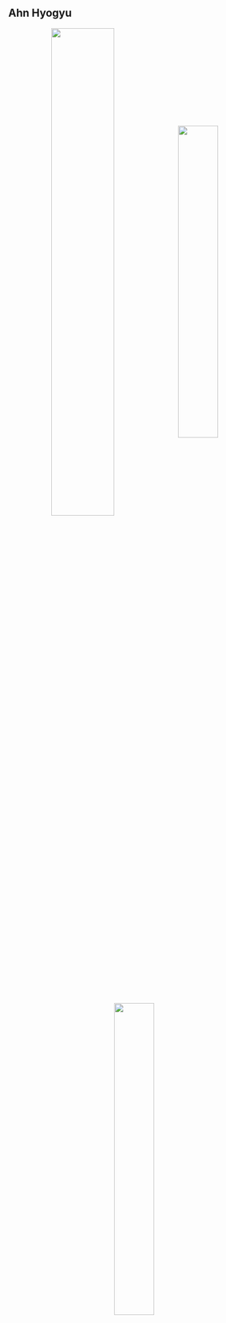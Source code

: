 ## Ahn Hyogyu

<div align="center" style="margin-bottom:200px">
  <img width=50% align="center" src="https://github-readme-stats.vercel.app/api?username=HyogyuAhn&show_icons=true&theme=tokyonight" />
  <img width=40% align="center" src="https://github-readme-stats.vercel.app/api/top-langs/username=HyogyuAhn&layout=compact=show_icons=true&theme=tokyonight" />
  <img width=40% align="center" src="https://www.codetree.ai/profiles/hyogyu4981" />
</div>
